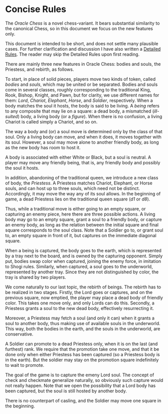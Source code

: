 # Concise Rules

The _Oracle Chess_ is a novel chess-variant.
It bears substantial similarity to the canonical Chess, so in this document we focus on the new features only.

This document is intended to be short, and does not settle many plausible cases.
For further clarification and discussion I have also written a [Detailed Rules](/markdown/detailed-rules.md).
The reader may skip the Detailed Rules upon first reading.

There are mainly three new features in Oracle Chess: bodies and souls, the Priestess, and rebirth, as follows.

To start, in place of solid pieces, players move two kinds of token, called _bodies_ and _souls_, which may be united or be separated.
Bodies and souls come in several classes, roughly corresponding to the traditional King, Rook, Bishop, Knight, and Pawn, but for clarity, we use different names for them: _Lord_, _Chariot_, _Elephant_, _Horse_, and _Soldier_, respectively.
When a body matches the soul it hosts, the body is said to be living.
A _being_ refers to any composite that may lie on a square: a dead body, a mismatched (_ill-suited_) body, a living body (or a _figure_).
When there is no confusion, a living Chariot is called simply a Chariot, and so on.

The way a body and (or) a soul move is determined only by the class of that soul.
Only a living body can move, and when it does, it moves together with its soul.
However, a soul may move alone to another friendly body, as long as the new body has room to host it.

A body is associated with either White or Black, but a soul is neutral.
A player may move any friendly being, that is, any friendly body and possibly the soul it hosts.

In addition, abandoning of the traditional queen, we introduce a new class of body, the _Priestess_.
A Priestess matches Chariot, Elephant, or Horse souls, and can host up to three souls, which need not be distinct.
Accordingly, it may move the way any of its soul allows.
In the beginning of game, a dead Priestess lies on the traditional queen square (_d1_ or _d8_).

Thus, while a traditional move is either going to an empty square, or capturing an enemy piece, here there are three possible actions.
A living body may go to an empty square, grant a soul to a friendly body, or capture an enemy body, as long as the relation between the initial square and final square corresponds to the soul class. 
Note that a Soldier go to, or grant soul to, an empty square in front of it, but captures on the immediate diagonal square.

When a being is captured, the body goes to the earth, which is represented by a tray next to the board, and is owned by the capturing opponent.
Simply put, bodies swap color when captured, joining the enemy force, in imitation to Shogi rules.
Similarly, when captured, a soul goes to the underworld, represented by another tray.
Since they are not distinguished by color, the tray is shared by two players.

We come naturally to our last topic, the rebirth of beings.
The rebirth has to be realized in two stages.
Firstly, the Lord goes or captures, and on the previous square, now emptied, the player may place a dead body of friendly color.
This takes one move only, and only Lords can do this.
Secondly, a Priestess grants a soul to the new dead body, effectively resurrecting it.

Moreover, a Priestess may fetch a soul (and only it can) when it grants a soul to another body, thus making use of available souls in the underworld.
This way, both the bodies in the earth, and the souls in the underworld, are conservative.

A Soldier can promote to a dead Priestess only, when it is on the last (and furthest) rank.
We require that the promotion take one move, and that it be done only when either Priestess has been captured (so a Priestess body is in the earth).
But the soldier may stay on the promotion square indefinitely to wait to promote.

The goal of the game is to capture the emeny Lord soul.
The concept of check and checkmate generalize naturally, so obviously such capture would not really happen.
Note that we open the possibility that a Lord body has been captured, but the soul is still hosted by another body.

There is no counterpart of casling, and the Soldier may move one square in the beginning.